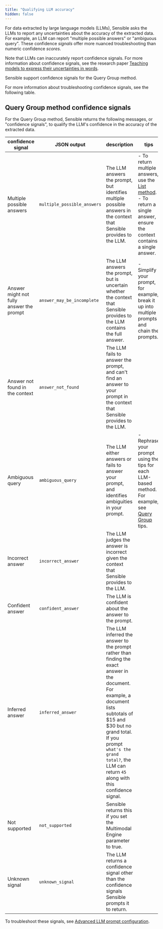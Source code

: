 ```yaml
---
title: "Qualifying LLM accuracy"
hidden: false
---
```


For data extracted by large language models (LLMs), Sensible asks the LLMs to report any uncertainties about the accuracy of the extracted data. For example, an LLM can report "multiple possible answers" or "ambiguous query".  These confidence *signals* offer more nuanced troubleshooting than numeric confidence *scores*.

Note that LLMs can inaccurately report confidence signals.  For more information about confidence signals, see the research paper [Teaching models to express their uncertainties in words](https://arxiv.org/pdf/2205.14334.pdf). 

Sensible support confidence signals for the Query Group method.

For more information about troubleshooting confidence signals, see the following table.

Query Group method confidence signals
---

For the Query Group method, Sensible returns the following messages, or "confidence signals",  to qualify the LLM's confidence in the accuracy of the extracted data.

| confidence signal                        | JSON output                 | description                                                  | tips                                                         |
| ---------------------------------------- | --------------------------- | ------------------------------------------------------------ | ------------------------------------------------------------ |
| Multiple possible answers                | `multiple_possible_answers` | The LLM answers the prompt, but identifies multiple possible answers in the context that Sensible provides to the LLM. | -  To return multiple answers, use the [List method](doc:list).<br/>- To return a single answer, ensure the context contains a single answer. |
| Answer might not fully answer the prompt | `answer_may_be_incomplete`  | The LLM answers the prompt, but is uncertain whether the context that Sensible provides to the LLM contains the full answer. | - Simplify your prompt, for example, break it up into multiple prompts and chain the prompts. |
| Answer not found in the context          | `answer_not_found`          | The LLM fails to answer the prompt, and can't find an answer to your prompt in the context that Sensible provides to the LLM. |                                                              |
| Ambiguous query                          | `ambiguous_query`           | The LLM either answers or fails to answer your prompt, and identifies ambiguities in your prompt. | - Rephrase your prompt using the tips for each LLM-based method. For example, see [Query Group](doc:query-group) tips. |
| Incorrect answer                         | `incorrect_answer`          | The LLM judges the answer is incorrect given the context that Sensible provides to the LLM. |                                                              |
| Confident answer                         | `confident_answer`          | The LLM is confident about the answer to the prompt.         |                                                              |
| Inferred answer                          | `inferred_answer`           | The LLM inferred the answer to the prompt rather than finding the exact answer in the document. For example, a document lists subtotals of $15 and $30 but no grand total.  If you prompt `what's the grand total?`, the LLM can return `45` along with this confidence signal. |                                                              |
| Not supported                            | `not_supported`             | Sensible returns this if you set the Multimodal Engine parameter to true. |                                                              |
| Unknown signal                           | `unknown_signal`            | The LLM returns a confidence signal other than the confidence signals Sensible prompts it to return. |                                                              |

 To troubleshoot these signals, see [Advanced LLM prompt configuration](doc:prompt).
